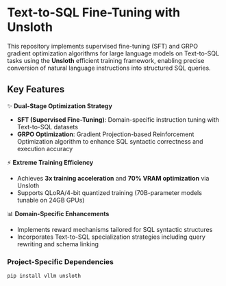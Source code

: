 # Text-to-SQL Fine-Tuning with Unsloth

This repository implements supervised fine-tuning (SFT) and GRPO gradient optimization algorithms for large language models on Text-to-SQL tasks using the **Unsloth** efficient training framework, enabling precise conversion of natural language instructions into structured SQL queries.

## Key Features

✨ **Dual-Stage Optimization Strategy**
- **SFT (Supervised Fine-Tuning)**: Domain-specific instruction tuning with Text-to-SQL datasets
- **GRPO Optimization**: Gradient Projection-based Reinforcement Optimization algorithm to enhance SQL syntactic correctness and execution accuracy

⚡ **Extreme Training Efficiency**
- Achieves **3x training acceleration** and **70% VRAM optimization** via Unsloth
- Supports QLoRA/4-bit quantized training (70B-parameter models tunable on 24GB GPUs)

📊 **Domain-Specific Enhancements**
- Implements reward mechanisms tailored for SQL syntactic structures
- Incorporates Text-to-SQL specialization strategies including query rewriting and schema linking

### Project-Specific Dependencies
```bash
pip install vllm unsloth

